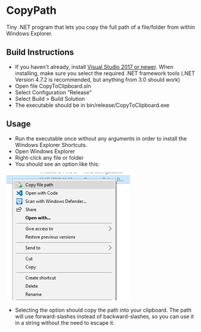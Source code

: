 # CopyPath

Tiny .NET program that lets you copy the full path of a file/folder from within Windows Explorer.

## Build Instructions

* If you haven't already, install [Visual Studio 2017 or newer](https://visualstudio.microsoft.com/vs/).  When installing, make sure you select the required .NET framework tools (.NET Version 4.7.2 is recommended, but anything from 3.0 should work)
* Open file CopyToClipboard.sln
* Select Configuration "Release"
* Select Build > Build Solution
* The executable should be in bin/release/CopyToClipboard.exe

## Usage

* Run the executable once without any arguments in order to install the Windows Explorer Shortcuts.
* Open Windows Explorer
* Right-click any file or folder
* You should see an option like this: 

![Image of the Windows Explorer context menu with an option saying 'Copy file path'](Screenshot.png)

* Selecting the option should copy the path into your clipboard. The path will use forward-slashes instead of backward-slashes, so you can use it in a string without the need to escape it.
